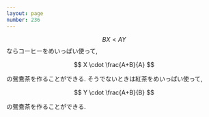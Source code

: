 ```yaml
---
layout: page
number: 236
---
```

$$ BX \lt AY $$ ならコーヒーをめいっぱい使って,

$$
X \cdot \frac{A+B}{A}
$$

の鴛鴦茶を作ることができる. そうでないときは紅茶をめいっぱい使って,

$$
Y \cdot \frac{A+B}{B}
$$

の鴛鴦茶を作ることができる.
